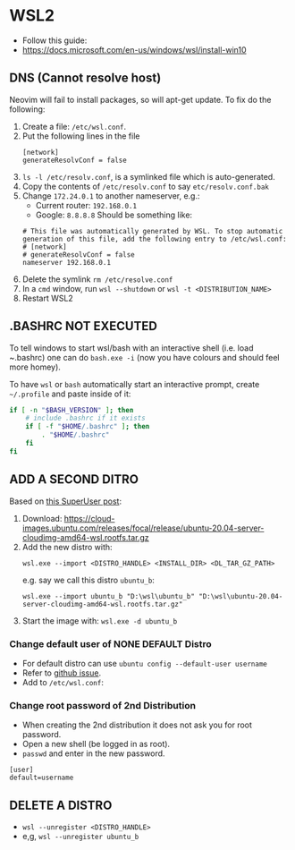 # WSL2

- Follow this guide:
- <https://docs.microsoft.com/en-us/windows/wsl/install-win10>

## DNS (Cannot resolve host)

Neovim will fail to install packages, so will apt-get update. To fix do the following:

1. Create a file: `/etc/wsl.conf`.
2. Put the following lines in the file
    ```
    [network]
    generateResolvConf = false
    ```
3. `ls -l /etc/resolv.conf`, is a symlinked file which is auto-generated.
4. Copy the contents of `/etc/resolv.conf` to say `etc/resolv.conf.bak`
5. Change `172.24.0.1` to another nameserver, e.g.:
   - Current router: `192.168.0.1`
   - Google: `8.8.8.8`
   Should be something like:
    ```
    # This file was automatically generated by WSL. To stop automatic generation of this file, add the following entry to /etc/wsl.conf:
    # [network]
    # generateResolvConf = false
    nameserver 192.168.0.1
    ```
6. Delete the symlink `rm /etc/resolve.conf`
7. In a `cmd` window, run `wsl --shutdown` or `wsl -t <DISTRIBUTION_NAME>`
8. Restart WSL2


## .BASHRC NOT EXECUTED

To tell windows to start wsl/bash with an interactive shell (i.e. load ~.bashrc)
one can do `bash.exe -i` (now you have colours and should feel more homey).

To have `wsl` or `bash` automatically start an  interactive prompt, create
`~/.profile` and paste inside of it:
```bash
if [ -n "$BASH_VERSION" ]; then
    # include .bashrc if it exists
    if [ -f "$HOME/.bashrc" ]; then
        . "$HOME/.bashrc"
    fi
fi
```

## ADD A SECOND DITRO

Based on [this SuperUser post](https://superuser.com/questions/1515246/how-to-add-second-wsl2-ubuntu-distro-fresh-install):

1. Download: <https://cloud-images.ubuntu.com/releases/focal/release/ubuntu-20.04-server-cloudimg-amd64-wsl.rootfs.tar.gz>
3. Add the new distro with:
    ```
    wsl.exe --import <DISTRO_HANDLE> <INSTALL_DIR> <DL_TAR_GZ_PATH>
    ```
    e.g. say we call this distro `ubuntu_b`:
    ```
    wsl.exe --import ubuntu_b "D:\wsl\ubuntu_b" "D:\wsl\ubuntu-20.04-server-cloudimg-amd64-wsl.rootfs.tar.gz"
    ```
4. Start the image with: `wsl.exe -d ubuntu_b`

### Change default user of NONE DEFAULT Distro

- For default distro can use `ubuntu config --default-user username`
- Refer to [github issue](https://github.com/microsoft/WSL/issues/3974).
- Add to `/etc/wsl.conf`:

### Change root password of 2nd Distribution

- When creating the 2nd distribution it does not ask you for root password.
- Open a new shell (be logged in as root).
- `passwd` and enter in the new password.

```
[user]
default=username
```

## DELETE A DISTRO

- `wsl --unregister <DISTRO_HANDLE>`
- e,g, `wsl --unregister ubuntu_b`


